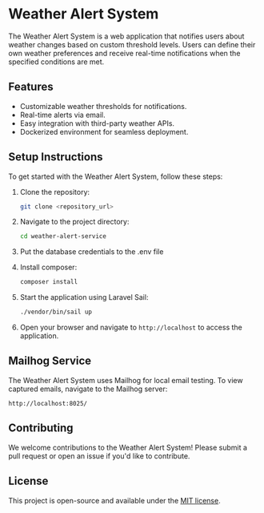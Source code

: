 # Weather Alert System

The Weather Alert System is a web application that notifies users about weather changes based on custom threshold levels. Users can define their own weather preferences and receive real-time notifications when the specified conditions are met.

## Features

- Customizable weather thresholds for notifications.
- Real-time alerts via email.
- Easy integration with third-party weather APIs.
- Dockerized environment for seamless deployment.

## Setup Instructions

To get started with the Weather Alert System, follow these steps:

1. Clone the repository:

   ```bash
   git clone <repository_url>
   ```

2. Navigate to the project directory:

   ```bash
   cd weather-alert-service
   ```
3. Put the database credentials to the .env file

4. Install composer:

   ```bash
   composer install
   ```

5. Start the application using Laravel Sail:

   ```bash
   ./vendor/bin/sail up
   ```

4. Open your browser and navigate to `http://localhost` to access the application.

## Mailhog Service

The Weather Alert System uses Mailhog for local email testing. To view captured emails, navigate to the Mailhog server:

```
http://localhost:8025/
```

## Contributing

We welcome contributions to the Weather Alert System! Please submit a pull request or open an issue if you'd like to contribute.

## License

This project is open-source and available under the [MIT license](https://opensource.org/licenses/MIT).
